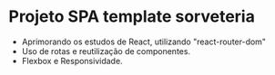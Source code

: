 # Projeto SPA template sorveteria
- Aprimorando os estudos de React, utilizando "react-router-dom"
- Uso de rotas e reutilização de componentes.
- Flexbox e Responsividade.
